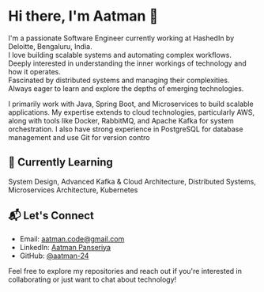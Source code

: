 # Hi there, I'm Aatman 👋

I'm a passionate Software Engineer currently working at HashedIn by Deloitte, Bengaluru, India.  
I love building scalable systems and automating complex workflows.  
Deeply interested in understanding the inner workings of technology and how it operates.  
Fascinated by distributed systems and managing their complexities.  
Always eager to learn and explore the depths of emerging technologies.

I primarily work with Java, Spring Boot, and Microservices to build scalable applications. My expertise extends to cloud technologies, particularly AWS, along with tools like Docker, RabbitMQ, and Apache Kafka for system orchestration. I also have strong experience in PostgreSQL for database management and use Git for version contro

## 🌱 Currently Learning
System Design, Advanced Kafka & Cloud Architecture, Distributed Systems, Microservices Architecture, Kubernetes

## 📬 Let's Connect
- Email: [aatman.code@gmail.com](mailto:aatman.code@gmail.com)
- LinkedIn: [Aatman Panseriya](https://www.linkedin.com/in/aatman-panseriya)
- GitHub: [@aatman-24](https://github.com/aatman-24)

Feel free to explore my repositories and reach out if you're interested in collaborating or just want to chat about technology!
